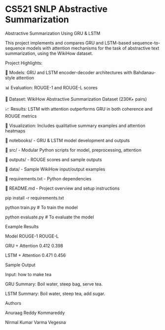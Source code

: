 # CS521 SNLP Abstractive Summarization
Abstractive Summarization Using GRU &amp; LSTM

This project implements and compares GRU and LSTM-based sequence-to-sequence models with attention mechanisms for the task of abstractive text summarization, using the WikiHow dataset.


Project Highlights:


📘 Models: GRU and LSTM encoder-decoder architectures with Bahdanau-style attention

📊 Evaluation: ROUGE-1 and ROUGE-L scores

🧪 Dataset: WikiHow Abstractive Summarization Dataset (230K+ pairs)

📈 Results: LSTM with attention outperforms GRU in both coherence and ROUGE metrics

📎 Visualization: Includes qualitative summary examples and attention heatmaps

📁 notebooks/          - GRU & LSTM model development and outputs

📁 src/                - Modular Python scripts for model, preprocessing, attention

📁 outputs/            - ROUGE scores and sample outputs

📁 data/               - Sample WikiHow input/output examples

📄 requirements.txt    - Python dependencies

📄 README.md           - Project overview and setup instructions


pip install -r requirements.txt

python train.py    # To train the model

python evaluate.py # To evaluate the model


Example Results

Model	            ROUGE-1	      ROUGE-L

GRU + Attention	   0.412	       0.398

LSTM + Attention	 0.471	       0.456


Sample Output


Input: how to make tea

GRU Summary: Boil water, steep bag, serve tea.

LSTM Summary: Boil water, steep tea, add sugar.

Authors

Anuraag Reddy Kommareddy

Nirmal Kumar Varma Vegesna
